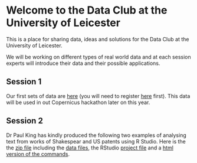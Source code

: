 # Welcome to the Data Club at the University of Leicester

This is a place for sharing data, ideas and solutions for the Data Club at the University of Leicester.

We will be working on different types of real world data and at each session experts will introduce their data and their possible applications.

## Session 1
Our first sets of data are [here](https://scihub.copernicus.eu/dhus/odata/v1/Products('511e6bd8-77a1-4c94-910e-97e90b9b172b')/$value) (you will need to register [here](https://scihub.copernicus.eu/dhus/#/self-registration) first). This data will be used in out Copernicus hackathon later on this year.

## Session 2
 Dr Paul King has kindly produced the following two examples of analysing text from works of Shakespear and US patents using R Studio. Here is the the [zip file](DataClub/TextMiningUsingR/Shakespear/Romeo.zip) including the [data files](DataClub/TextMiningUsingR/Shakespear/Romeo/Data/), the RStudio [project file](DataClub/TextMiningUsingR/Shakespear/Romeo/RandJ.Rmd) and a [html version of the commands](DataClub/TextMiningUsingR/Shakespear/Romeo/RandJ.html).


